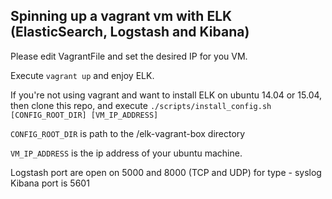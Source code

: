 ## Spinning up a vagrant vm with ELK (ElasticSearch, Logstash and Kibana)

Please edit VagrantFile and set the desired IP for you VM.

Execute `vagrant up` and enjoy ELK.

If you're not using vagrant and want to install ELK on ubuntu 14.04 or 15.04, then clone this repo, and execute `./scripts/install_config.sh [CONFIG_ROOT_DIR] [VM_IP_ADDRESS]`

`CONFIG_ROOT_DIR` is path to the <git-clone-dir>/elk-vagrant-box directory

`VM_IP_ADDRESS` is the ip address of your ubuntu machine.

Logstash port are open on 5000 and 8000 (TCP and UDP) for type - syslog
Kibana port is 5601

